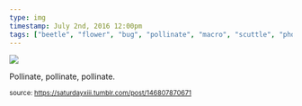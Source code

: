 ```yaml
---
type: img
timestamp: July 2nd, 2016 12:00pm
tags: ["beetle", "flower", "bug", "pollinate", "macro", "scuttle", "photography"]
---
```

<img src="https://saturdayxiii.github.io/media/146807870671.gif"/>

Pollinate, pollinate, pollinate.
 
      
      
  
<small>source: https://saturdayxiii.tumblr.com/post/146807870671</small>